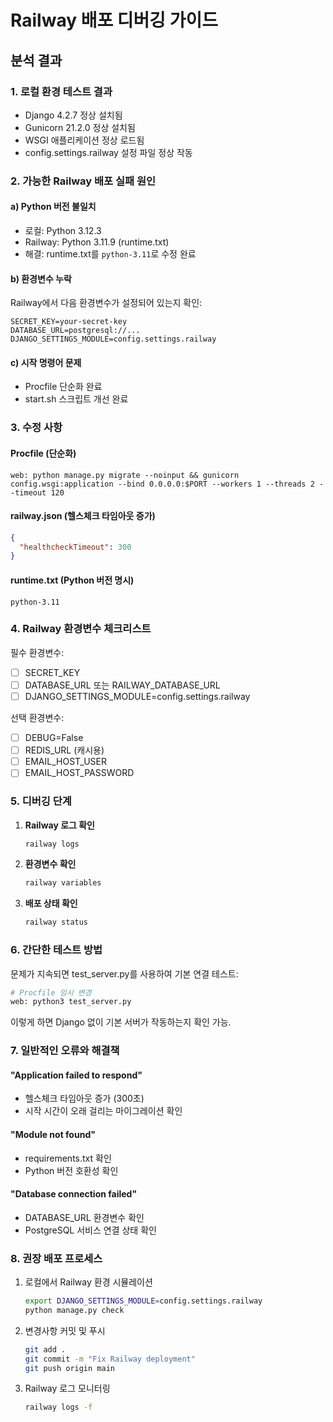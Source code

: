 # Railway 배포 디버깅 가이드

## 분석 결과

### 1. 로컬 환경 테스트 결과
- Django 4.2.7 정상 설치됨
- Gunicorn 21.2.0 정상 설치됨
- WSGI 애플리케이션 정상 로드됨
- config.settings.railway 설정 파일 정상 작동

### 2. 가능한 Railway 배포 실패 원인

#### a) Python 버전 불일치
- 로컬: Python 3.12.3
- Railway: Python 3.11.9 (runtime.txt)
- 해결: runtime.txt를 `python-3.11`로 수정 완료

#### b) 환경변수 누락
Railway에서 다음 환경변수가 설정되어 있는지 확인:
```
SECRET_KEY=your-secret-key
DATABASE_URL=postgresql://...
DJANGO_SETTINGS_MODULE=config.settings.railway
```

#### c) 시작 명령어 문제
- Procfile 단순화 완료
- start.sh 스크립트 개선 완료

### 3. 수정 사항

#### Procfile (단순화)
```
web: python manage.py migrate --noinput && gunicorn config.wsgi:application --bind 0.0.0.0:$PORT --workers 1 --threads 2 --timeout 120
```

#### railway.json (헬스체크 타임아웃 증가)
```json
{
  "healthcheckTimeout": 300
}
```

#### runtime.txt (Python 버전 명시)
```
python-3.11
```

### 4. Railway 환경변수 체크리스트

필수 환경변수:
- [ ] SECRET_KEY
- [ ] DATABASE_URL 또는 RAILWAY_DATABASE_URL
- [ ] DJANGO_SETTINGS_MODULE=config.settings.railway

선택 환경변수:
- [ ] DEBUG=False
- [ ] REDIS_URL (캐시용)
- [ ] EMAIL_HOST_USER
- [ ] EMAIL_HOST_PASSWORD

### 5. 디버깅 단계

1. **Railway 로그 확인**
   ```bash
   railway logs
   ```

2. **환경변수 확인**
   ```bash
   railway variables
   ```

3. **배포 상태 확인**
   ```bash
   railway status
   ```

### 6. 간단한 테스트 방법

문제가 지속되면 test_server.py를 사용하여 기본 연결 테스트:
```bash
# Procfile 임시 변경
web: python3 test_server.py
```

이렇게 하면 Django 없이 기본 서버가 작동하는지 확인 가능.

### 7. 일반적인 오류와 해결책

#### "Application failed to respond"
- 헬스체크 타임아웃 증가 (300초)
- 시작 시간이 오래 걸리는 마이그레이션 확인

#### "Module not found"
- requirements.txt 확인
- Python 버전 호환성 확인

#### "Database connection failed"
- DATABASE_URL 환경변수 확인
- PostgreSQL 서비스 연결 상태 확인

### 8. 권장 배포 프로세스

1. 로컬에서 Railway 환경 시뮬레이션
   ```bash
   export DJANGO_SETTINGS_MODULE=config.settings.railway
   python manage.py check
   ```

2. 변경사항 커밋 및 푸시
   ```bash
   git add .
   git commit -m "Fix Railway deployment"
   git push origin main
   ```

3. Railway 로그 모니터링
   ```bash
   railway logs -f
   ```
